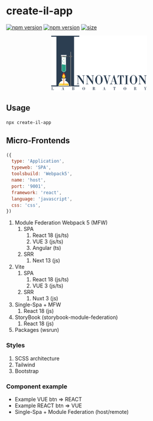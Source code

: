 # create-il-app

[![npm version](https://badge.fury.io/js/create-il-app.svg)](https://badge.fury.io/js/create-il-app) [![npm version](https://img.shields.io/npm/dm/create-il-app.svg)](https://badge.fury.io/js/create-il-app)
[![size][size]][size-url]

<div align="center"><img src="https://github.com/DemonDis/create-il-app/blob/main/images/InnoLab.png" height="150" alt="Innovation lab"></div>

## Usage

```
npx create-il-app
```

## Micro-Frontends
```js
({
  type: 'Application',
  typeweb: 'SPA',
  toolsbuild: 'Webpack5',
  name: 'host',
  port: '9001',
  framework: 'react',
  language: 'javascript',
  css: 'css',
})
```
1. Module Federation Webpack 5 (MFW)
    1. SPA
        1. React 18 (js/ts)
        2. VUE 3 (js/ts)
        3. Angular (ts)
    2. SRR
        1. Next 13 (js)
2. Vite
    1. SPA
        1. React 18 (js/ts)
        2. VUE 3 (js/ts)
    1. SRR
        1. Nuxt 3 (js)
3. Single-Spa + MFW
    1. React 18 (js)
4. StoryBook (storybook-module-federation)
    1. React 18 (js)
5. Packages (wsrun)

### Styles

1. SCSS architecture
2. Tailwind
3. Bootstrap

### Сomponent example

- Example VUE btn => REACT
- Example REACT btn => VUE
- Single-Spa + Module Federation (host/remote)



[size]: https://packagephobia.now.sh/badge?p=create-il-app
[size-url]: https://packagephobia.now.sh/result?p=create-il-app
